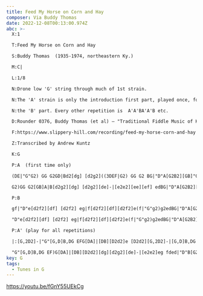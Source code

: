 ```yaml
---
title: Feed My Horse on Corn and Hay
composer: Via Buddy Thomas
date: 2022-12-08T00:13:00.974Z
abc: >-
  X:1

  T:Feed My Horse on Corn and Hay

  S:Buddy Thomas  (1935-1974, northeastern Ky.)

  M:C|

  L:1/8

  N:Drone low 'G' string through much of 1st strain.

  N:The 'A' strain is only the introduction first part, played once, followed by

  N:the 'B' part. Every other repetition is  A'A'BA'A'B etc.  

  D:Rounder 0376, Buddy Thomas (et al) – "Traditional Fiddle Music of Kentucky, vol. 1: Up the Ohio and Licking Rivers" (1997). 

  F:https://www.slippery-hill.com/recording/feed-my-horse-corn-and-hay

  Z:Transcribed by Andrew Kuntz

  K:G

  P:A  (first time only)

  (DE|"G"G2) GG G2GD|Bd2[dg] [d2g2]((3DEF|G2) GG G2 BG|"D"A[G2B2][GB]"G" [G2B2]((3DEF|

  G2)GG G2[GB]A|B[d2g2][dg] [d2g2][de]-|[e2e2][ee][ef] edBG|"D"A[G2B2][GB]"G"[G2B2]||

  P:B

  gf|"D"e[d2f2][df] [d2f2] eg|f[d2f2][df][d2f2]e(f|"G"g2)g2edBG|"D"A[G2B2][GB]"G"[G2B2]gf|

  "D"e[d2f2][df] [d2f2] eg|f[d2f2][df][d2f2]e(f|"G"g2)g2edBG|"D"A[G2B2][GB]"G"[G2B2]||

  P:A' (play for all repetitions)

  |:[G,2D2]-|"G"[G,D]B,DG EFG[DA]|[DB][D2d2]e [D2d2][G,2D2]-|[G,D]B,DG  EFGA"D"|BGAF"G" [G,2G2][G,G]([G,E]|

  "G"[G,D]B,DG EF)G[DA]|[DB][D2d2][dg][d2g2][de]-|[e2e2]eg fded|"D"B[G2B2][GB]"G"[G2B2]:||
key: G
tags:
  - Tunes in G
---
```

https://youtu.be/fGnY55UEkCg